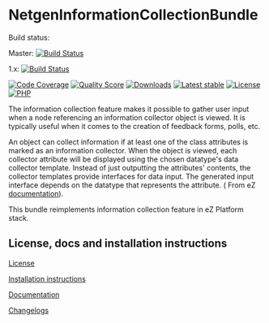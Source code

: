 NetgenInformationCollectionBundle
=================================

Build status:

Master: [![Build Status](https://travis-ci.org/netgen/NetgenInformationCollectionBundle.svg?branch=master)](https://travis-ci.org/netgen/NetgenInformationCollectionBundle)

1.x: [![Build Status](https://travis-ci.org/netgen/NetgenInformationCollectionBundle.svg?branch=1.x)](https://travis-ci.org/netgen/NetgenInformationCollectionBundle)

[![Code Coverage](https://img.shields.io/codecov/c/github/netgen/NetgenInformationCollectionBundle.svg?style=flat-square)](https://codecov.io/gh/netgen/NetgenInformationCollectionBundle)
[![Quality Score](https://img.shields.io/scrutinizer/g/netgen/NetgenInformationCollectionBundle.svg?style=flat-square)](https://scrutinizer-ci.com/g/netgen/NetgenInformationCollectionBundle)
[![Downloads](https://img.shields.io/packagist/dt/netgen/information-collection-bundle.svg?style=flat-square)](https://packagist.org/packages/netgen/information-collection-bundle/stats)
[![Latest stable](https://img.shields.io/packagist/v/netgen/information-collection-bundle.svg?style=flat-square)](https://packagist.org/packages/netgen/information-collection-bundle)
[![License](https://img.shields.io/github/license/netgen/NetgenInformationCollectionBundle.svg?style=flat-square)](LICENSE)
[![PHP](https://img.shields.io/badge/php-%3E%3D%205.6-8892BF.svg?style=flat-square)](https://secure.php.net/)

The information collection feature makes it possible to gather user input when a node referencing an information collector object is viewed. 
It is typically useful when it comes to the creation of feedback forms, polls, etc.

An object can collect information if at least one of the class attributes is marked as an information collector.
When the object is viewed, each collector attribute will be displayed using the chosen datatype's data collector template. 
Instead of just outputting the attributes' contents, the collector templates provide interfaces for data input. 
The generated input interface depends on the datatype that represents the attribute. ( From eZ [documentation](https://doc.ez.no/eZ-Publish/Technical-manual/3.9/Concepts-and-basics/Content-management/Information-collection)).

This bundle reimplements information collection feature in eZ Platform stack.

License, docs and installation instructions
-------------------------------------

[License](LICENSE)

[Installation instructions](doc/INSTALL.md)

[Documentation](doc/DOC.md)

[Changelogs](doc/CHANGELOGS.md)

